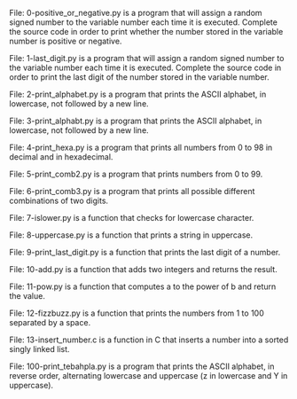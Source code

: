 File: 0-positive_or_negative.py is a program that will assign a random signed number to the variable number each time it is executed. Complete the source code in order to print whether the number stored in the variable number is positive or negative.

File: 1-last_digit.py is a program that will assign a random signed number to the variable number each time it is executed. Complete the source code in order to print the last digit of the number stored in the variable number.

File: 2-print_alphabet.py is a program that prints the ASCII alphabet, in lowercase, not followed by a new line.

File: 3-print_alphabt.py is a program that prints the ASCII alphabet, in lowercase, not followed by a new line.

File: 4-print_hexa.py is a program that prints all numbers from 0 to 98 in decimal and in hexadecimal.

File: 5-print_comb2.py is a program that prints numbers from 0 to 99.

File: 6-print_comb3.py is a program that prints all possible different combinations of two digits.

File: 7-islower.py is a function that checks for lowercase character.

File: 8-uppercase.py is a function that prints a string in uppercase.

File: 9-print_last_digit.py is a function that prints the last digit of a number.

File: 10-add.py is a function that adds two integers and returns the result.

File: 11-pow.py is a function that computes a to the power of b and return the value.

File: 12-fizzbuzz.py is a function that prints the numbers from 1 to 100 separated by a space.

File: 13-insert_number.c is a function in C that inserts a number into a sorted singly linked list.

File: 100-print_tebahpla.py is  a program that prints the ASCII alphabet, in reverse order, alternating lowercase and uppercase (z in lowercase and Y in uppercase).

